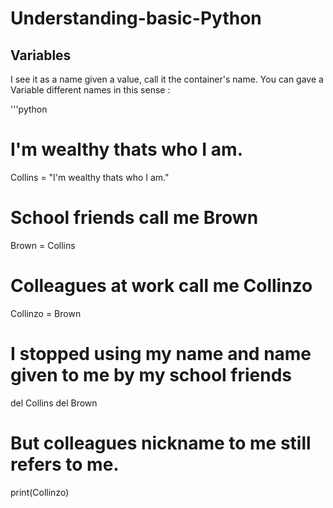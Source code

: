 # Understanding-basic-Python

  ## Variables
I see it as a name given a value, call it the container's name. You can gave a Variable different names in this sense :

'''python 
# I'm wealthy thats who I am.
Collins = "I'm wealthy thats who I am."

# School friends call me Brown
Brown = Collins

# Colleagues at work call me Collinzo 
Collinzo = Brown 

# I stopped using my name and name given to me by my school friends
del Collins
del Brown

# But colleagues nickname to me still refers to me.
print(Collinzo)
